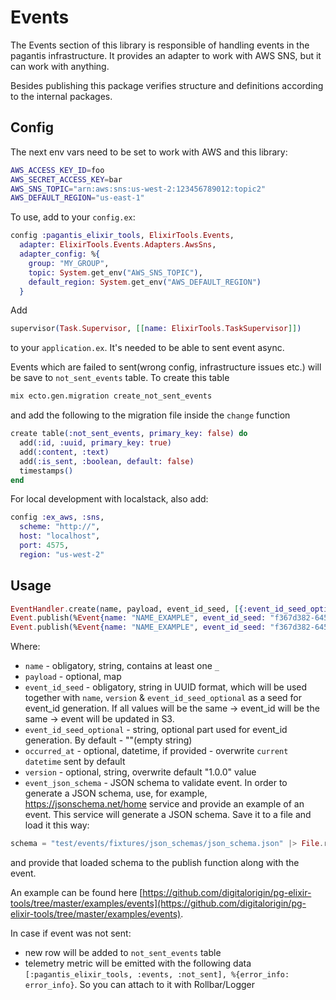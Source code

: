 # Events

The Events section of this library is responsible of handling events in the pagantis infrastructure. It provides an adapter to work with AWS SNS, but it can work with anything.

Besides publishing this package verifies structure and definitions according to the internal packages.

## Config

The next env vars need to be set to work with AWS and this library:

```bash
AWS_ACCESS_KEY_ID=foo
AWS_SECRET_ACCESS_KEY=bar
AWS_SNS_TOPIC="arn:aws:sns:us-west-2:123456789012:topic2"
AWS_DEFAULT_REGION="us-east-1"
```

To use, add to your `config.ex`:

```elixir
config :pagantis_elixir_tools, ElixirTools.Events,
  adapter: ElixirTools.Events.Adapters.AwsSns,
  adapter_config: %{
    group: "MY_GROUP",
    topic: System.get_env("AWS_SNS_TOPIC"),
    default_region: System.get_env("AWS_DEFAULT_REGION")
  }
```

Add
```elixir
supervisor(Task.Supervisor, [[name: ElixirTools.TaskSupervisor]])
```
to your `application.ex`. It's needed to be able to sent event async.

Events which are failed to sent(wrong config, infrastructure issues etc.) will be save to `not_sent_events` table. 
To create this table
```bash
mix ecto.gen.migration create_not_sent_events
```

and add the following to the migration file inside the `change` function
```elixir
create table(:not_sent_events, primary_key: false) do
  add(:id, :uuid, primary_key: true)
  add(:content, :text)
  add(:is_sent, :boolean, default: false)
  timestamps()
end
```


For local development with localstack, also add:

```elixir
config :ex_aws, :sns,
  scheme: "http://",
  host: "localhost",
  port: 4575,
  region: "us-west-2"
```

## Usage
```elixir
EventHandler.create(name, payload, event_id_seed, [{:event_id_seed_optional, event_id_seed_optional}, {:occurred_at, occurred_at}, {:version, version}])
Event.publish(%Event{name: "NAME_EXAMPLE", event_id_seed: "f367d382-6452-435c-ad83-3477bd530349", payload: %{key: "value"}, version: "1.0.0"}
Event.publish(%Event{name: "NAME_EXAMPLE", event_id_seed: "f367d382-6452-435c-ad83-3477bd530349", payload: %{key: "value"}, event_json_schema, version: "1.0.0"}
```
Where:
* `name` - obligatory, string, contains at least one `_`
* `payload` - optional, map
* `event_id_seed` - obligatory, string in UUID format, which will be used together with `name`, `version` & `event_id_seed_optional` as a seed for event_id generation. 
If all values will be the same -> event_id will be the same -> event will be updated in S3.
* `event_id_seed_optional` - string, optional part used for event_id generation. By default - ""(empty string)
* `occurred_at` - optional, datetime, if provided - overwrite `current datetime` sent by default
* `version` - optional, string, overwrite default "1.0.0" value
* `event_json_schema` - JSON schema to validate event. In order to generate a JSON schema, use, for example, https://jsonschema.net/home service and provide an example of an event. This service will generate a JSON schema. Save it to a file and load it this way:

```elixir
schema = "test/events/fixtures/json_schemas/json_schema.json" |> File.read!() |> Jason.decode!()
```
and provide that loaded schema to the publish function along with the event.


An example can be found here [https://github.com/digitalorigin/pg-elixir-tools/tree/master/examples/events](https://github.com/digitalorigin/pg-elixir-tools/tree/master/examples/events).

In case if event was not sent:
* new row will be added to `not_sent_events` table
* telemetry metric will be emitted with the following data `[:pagantis_elixir_tools, :events, :not_sent], %{error_info: error_info}`. So you can attach to it with Rollbar/Logger